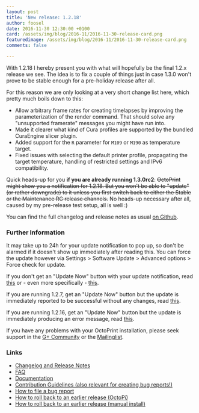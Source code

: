 ```yaml
---
layout: post
title: 'New release: 1.2.18'
author: foosel
date: 2016-11-30 12:30:00 +0100
card: /assets/img/blog/2016-11/2016-11-30-release-card.png
featuredimage: /assets/img/blog/2016-11/2016-11-30-release-card.png
comments: false

---
```


With 1.2.18 I hereby present you with what will hopefully be the final
1.2.x release we see. The idea is to fix a couple of things just in case
1.3.0 won't prove to be stable enough for a pre-holiday release after all.

<!-- more -->

For this reason we are only looking at a very short change list here, which 
pretty much boils down to this:

  * Allow arbitrary frame rates for creating timelapses by improving
    the parameterization of the render command. That should solve any
    "unsupported framerate" messages you might have run into.
  * Made it clearer what kind of Cura profiles are supported by the
    bundled CuraEngine slicer plugin.
  * Added support for the `R` parameter for `M109` or `M190` as 
    temperature target. 
  * Fixed issues with selecting the default printer profile, propagating
    the target temperature, handling of restricted settings and IPv6 
    compatibility.

Quick heads-up for you **if you are already running 1.3.0rc2**: <strike>OctoPrint
might show you a notification for 1.2.18. But you won't be able to "update"
(or rather downgrade) to it unless you first switch back to
either the Stable or the Maintenance RC release channels.</strike> No heads-up
necessary after all, caused by my pre-release test setup, all is well :)

You can find the full changelog and release notes as usual 
[on Github](https://github.com/foosel/OctoPrint/releases/tag/1.2.18).

### Further Information

It may take up to 24h for your update notification to pop up, so don't 
be alarmed if it doesn't show up immediately after reading this. You
can force the update however via Settings > Software Update > 
Advanced options > Force check for update.

If you don't get an "Update Now" button with your update notification, 
read [this](https://github.com/foosel/OctoPrint/wiki/Plugin:-Software-Update#making-octoprint-updateable-on-existing-installations)
or - even more specifically - [this](https://github.com/foosel/OctoPrint/wiki/Plugin:-Software-Update#octoprint--125).

If you are running 1.2.7, get an "Update Now" button but the update is immediately 
reported to be successful without any changes, read 
[this](https://github.com/foosel/OctoPrint/wiki/FAQ#im-running-127-i-tried-to-update-to-a-newer-version-via-the-software-update-plugin-but-im-still-on-127-after-restart).

If you are running 1.2.16, get an "Update Now" button but the update is immediately
producing an error message, read [this](https://github.com/foosel/OctoPrint/wiki/FAQ#im-running-1216-i-tried-to-update-to-a-newer-version-via-the-software-update-plugin-but-i-get-an-error).

If you have any problems with your OctoPrint installation, please seek 
support in the [G+ Community](https://plus.google.com/communities/102771308349328485741)
or the [Mailinglist](https://groups.google.com/group/octoprint). 

### Links

  * [Changelog and Release Notes](https://github.com/foosel/OctoPrint/releases/tag/1.2.18)
  * [FAQ](https://github.com/foosel/OctoPrint/wiki/FAQ)
  * [Documentation](http://docs.octoprint.org/)
  * [Contribution Guidelines (also relevant for creating bug reports!)](https://github.com/foosel/OctoPrint/blob/master/CONTRIBUTING.md)
  * [How to file a bug report](https://github.com/foosel/OctoPrint/blob/master/CONTRIBUTING.md#how-to-file-a-bug-report)
  * [How to roll back to an earlier release (OctoPi)](https://github.com/foosel/OctoPrint/wiki/FAQ#how-can-i-revert-to-an-older-version-of-the-octoprint-installation-on-my-octopi-image)
  * [How to roll back to an earlier release (manual install)](https://github.com/foosel/OctoPrint/wiki/FAQ#how-can-i-roll-back-to-an-earlier-version-after-an-update)

